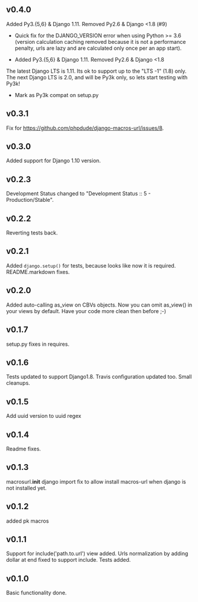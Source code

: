 v0.4.0
------

Added Py3.{5,6} & Django 1.11. Removed Py2.6 & Django <1.8 (#9)
* Quick fix for the DJANGO_VERSION error when using Python >= 3.6 (version calculation caching removed because it is not a performance penalty, urls are lazy and are calculated only once per an app start).

* Added Py3.{5,6} & Django 1.11. Removed Py2.6 & Django <1.8

The latest Django LTS is 1.11. Its ok to support up to the "LTS -1" (1.8) only.
The next Django LTS is 2.0, and will be Py3k only, so lets start testing with Py3k!

* Mark as Py3k compat on setup.py

v0.3.1
------

Fix for https://github.com/phpdude/django-macros-url/issues/8.

v0.3.0
------

Added support for Django 1.10 version.

v0.2.3
------

Development Status changed to "Development Status :: 5 - Production/Stable".

v0.2.2
------

Reverting tests back.

v0.2.1
------

Added `django.setup()` for tests, because looks like now it is required. README.markdown fixes.

v0.2.0
------

Added auto-calling as_view on CBVs objects. Now you can omit as_view() in your views by default. 
Have your code more clean then before ;-)

v0.1.7
------

setup.py fixes in requires.

v0.1.6
------

Tests updated to support Django1.8. Travis configuration updated too. Small cleanups.

v0.1.5
------

Add uuid version to uuid regex

v0.1.4
------

Readme fixes.

v0.1.3
------

macrosurl.__init__ django import fix to allow install macros-url when django is not installed yet.

v0.1.2
------

added pk macros

v0.1.1
------

Support for include('path.to.url') view added. Urls normalization by adding dollar at end fixed to support include. Tests added.

v0.1.0
------

Basic functionality done.